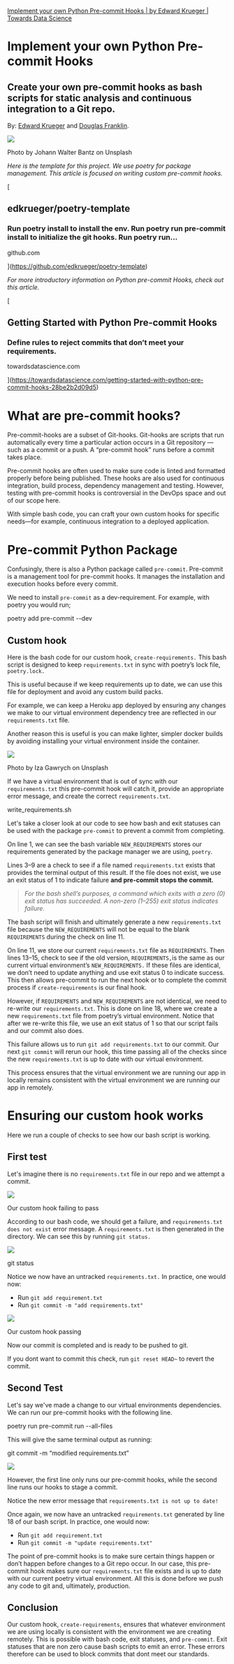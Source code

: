 [Implement your own Python Pre-commit Hooks | by Edward Krueger | Towards Data Science](https://towardsdatascience.com/how-to-code-your-own-python-pre-commit-hooks-with-bash-171298c6ee05)


# Implement your own Python Pre-commit Hooks

## Create your own pre-commit hooks as bash scripts for static analysis and continuous integration to a Git repo.

By: [Edward Krueger](https://www.linkedin.com/in/edkrueger/) and [Douglas Franklin](https://www.linkedin.com/in/douglas-franklin-1a3a2aa3/).

![](https://miro.medium.com/max/1920/1*eOej2yXPiepZqW49-t4TVA.jpeg)

Photo by Johann Walter Bantz on Unsplash

_Here is the template for this project. We use poetry for package management. This article is focused on writing custom pre-commit hooks._

[

## edkrueger/poetry-template

### Run poetry install to install the env. Run poetry run pre-commit install to initialize the git hooks. Run poetry run…

github.com



](https://github.com/edkrueger/poetry-template)

_For more introductory information on Python pre-commit Hooks, check out this article._

[

## Getting Started with Python Pre-commit Hooks

### Define rules to reject commits that don’t meet your requirements.

towardsdatascience.com



](https://towardsdatascience.com/getting-started-with-python-pre-commit-hooks-28be2b2d09d5)

# What are pre-commit hooks?

Pre-commit-hooks are a subset of Git-hooks. Git-hooks are scripts that run automatically every time a particular action occurs in a Git repository — such as a commit or a push. A “pre-commit hook” runs before a commit takes place.

Pre-commit hooks are often used to make sure code is linted and formatted properly before being published. These hooks are also used for continuous integration, build process, dependency management and testing. However, testing with pre-commit hooks is controversial in the DevOps space and out of our scope here.

With simple bash code, you can craft your own custom hooks for specific needs—for example, continuous integration to a deployed application.

# Pre-commit Python Package

Confusingly, there is also a Python package called `pre-commit`. Pre-commit is a management tool for pre-commit hooks. It manages the installation and execution hooks before every commit.

We need to install `pre-commit` as a dev-requirement. For example, with poetry you would run;

poetry add pre-commit --dev

## Custom hook

Here is the bash code for our custom hook, `create-requirements.` This bash script is designed to keep `requirements.txt` in sync with poetry’s lock file, `poetry.lock.`

This is useful because if we keep requirements up to date, we can use this file for deployment and avoid any custom build packs.

For example, we can keep a Heroku app deployed by ensuring any changes we make to our virtual environment dependency tree are reflected in our `requirements.txt` file.

Another reason this is useful is you can make lighter, simpler docker builds by avoiding installing your virtual environment inside the container.

![](https://miro.medium.com/max/700/1*NzBMWtjsjW8_J3KEkeFGnQ.jpeg)

Photo by Iza Gawrych on Unsplash

If we have a virtual environment that is out of sync with our `requirements.txt` this pre-commit hook will catch it, provide an appropriate error message, and create the correct `requirements.txt`.

write_requirements.sh

Let's take a closer look at our code to see how bash and exit statuses can be used with the package `pre-commit` to prevent a commit from completing.

On line 1, we can see the bash variable `NEW_REQUIREMENTS` stores our requirements generated by the package manager we are using, `poetry`.

Lines 3–9 are a check to see if a file named `requirements.txt` exists that provides the terminal output of this result. If the file does not exist, we use an exit status of 1 to indicate failure **and pre-commit stops the commit.**

> _For the bash shell’s purposes, a command which exits with a zero (0) exit status has succeeded. A non-zero (1–255) exit status indicates failure._

The bash script will finish and ultimately generate a new `requirements.txt` file because the `NEW_REQUIREMENTS` will not be equal to the blank `REQUIREMENTS` during the check on line 11.

On line 11, we store our current `requirements.txt` file as `REQUIREMENTS`. Then lines 13–15, check to see if the old version, `REQUIREMENTS,`is the same as our current virtual environment’s `NEW_REQUIREMENTS.` If these files are identical, we don’t need to update anything and use exit status 0 to indicate success. This then allows pre-commit to run the next hook or to complete the commit process if `create-requirements` is our final hook.

However, if `REQUIREMENTS` and `NEW_REQUIREMENTS` are not identical, we need to re-write our `requirements.txt`. This is done on line 18, where we create a new `requirements.txt` file from poetry’s virtual environment. Notice that after we re-write this file, we use an exit status of 1 so that our script fails and our commit also does.

This failure allows us to run `git add requirements.txt` to our commit. Our next `git commit` will rerun our hook, this time passing all of the checks since the new `requirements.txt` is up to date with our virtual environment.

This process ensures that the virtual environment we are running our app in locally remains consistent with the virtual environment we are running our app in remotely.

# Ensuring our custom hook works

Here we run a couple of checks to see how our bash script is working.

## First test

Let's imagine there is no `requirements.txt` file in our repo and we attempt a commit.

![](https://miro.medium.com/max/1000/1*z0rxyNmvGaZR-oJYrn8mgw.png)

Our custom hook failing to pass

According to our bash code, we should get a failure, and `requirements.txt does not exist` error message. A `requirements.txt` is then generated in the directory. We can see this by running `git status.`

![](https://miro.medium.com/max/1000/1*nAg-N7kzKPWMXnBSd2vTdA.png)

git status

Notice we now have an untracked `requirements.txt.` In practice, one would now:

-   Run `git add requirement.txt`
-   Run `git commit -m "add requirements.txt"`

![](https://miro.medium.com/max/1000/1*vOoYANYDI0fFQFte7QW7fQ.png)

Our custom hook passing

Now our commit is completed and is ready to be pushed to git.

If you dont want to commit this check, run `git reset HEAD~` to revert the commit.

## Second Test

Let's say we've made a change to our virtual environments dependencies. We can run our pre-commit hooks with the following line.

 poetry run pre-commit run --all-files

This will give the same terminal output as running:

git commit -m “modified requirements.txt”

![](https://miro.medium.com/max/1000/1*XV5rg8UXJCCa8YlMsuAsCA.png)

However, the first line only runs our pre-commit hooks, while the second line runs our hooks to stage a commit.

Notice the new error message that `requirements.txt is not up to date!`

Once again, we now have an untracked `requirements.txt` generated by line 18 of our bash script. In practice, one would now:

-   Run `git add requirement.txt`
-   Run `git commit -m "update requirements.txt"`

The point of pre-commit hooks is to make sure certain things happen or don’t happen before changes to a Git repo occur. In our case, this pre-commit hook makes sure our `requirements.txt` file exists and is up to date with our current poetry virtual environment. All this is done before we push any code to git and, ultimately, production.

## Conclusion

Our custom hook, `create-requirements`, ensures that whatever environment we are using locally is consistent with the environment we are creating remotely. This is possible with bash code, exit statuses, and `pre-commit`. Exit statuses that are non zero cause bash scripts to emit an error. These errors therefore can be used to block commits that dont meet our standards.
